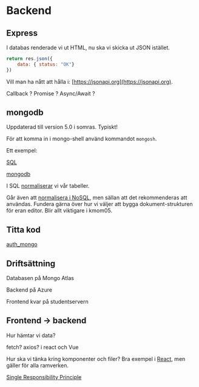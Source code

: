 # Backend




## Express

I databas renderade vi ut HTML, nu ska vi skicka ut JSON istället.

```javascript
return res.json({
    data: { status: "OK"}
})
```

Vill man ha nått att hålla i: [https://jsonapi.org](https://jsonapi.org).

Callback ? Promise ? Async/Await ?



## mongodb

Uppdaterad till version 5.0 i somras. Typiskt!

För att komma in i mongo-shell använd kommandot `mongosh`.

Ett exempel:

[SQL](https://github.com/emilfolino/jsramverk/blob/master/db/mongodb-examples/sql.md)

[mongodb](https://github.com/emilfolino/jsramverk/blob/master/db/mongodb-examples/nosql.txt)

I SQL [normaliserar](http://www.databasteknik.se/webbkursen/normalisering/index.html) vi vår tabeller.

Går även att [normalisera i NoSQL](https://docs.mongodb.com/manual/core/data-model-design/), men sällan att det rekommenderas att användas. Fundera gärna över hur vi väljer att bygga dokument-strukturen för eran editor. Blir allt viktigare i kmom05.



## Titta kod

[auth_mongo](https://github.com/emilfolino/auth_mongo)



## Driftsättning

Databasen på Mongo Atlas

Backend på Azure

Frontend kvar på studentservern



## Frontend -> backend

Hur hämtar vi data?

fetch? axios? i react och Vue

Hur ska vi tänka kring komponenter och filer? Bra exempel i [React](https://reactjs.org/docs/thinking-in-react.html), men gäller för alla ramverken.

[Single Responsibility Principle](https://blog.cleancoder.com/uncle-bob/2014/05/08/SingleReponsibilityPrinciple.html)
